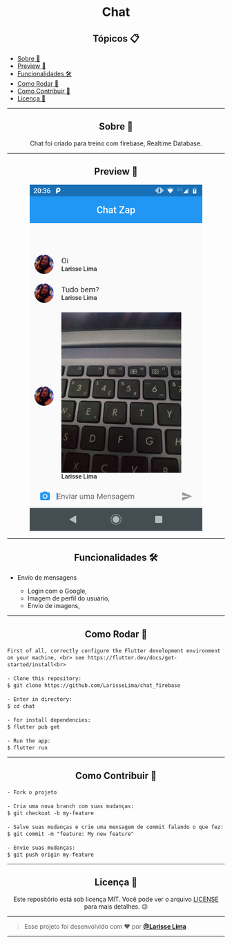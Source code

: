 <h1 align="center">Chat</h1>


<h2 align="center">Tópicos 📋</h2>

   <p>
   
   - [Sobre 📖](#sobre-)
   - [Preview 📱](#preview-)
   - [Funcionalidades 🛠️](#Funcionalidades-%EF%B8%8F)
   - [Como Rodar 🤔](#como-usar-)
   - [Como Contribuir 💪](#como-contribuir-)
   - [Licença 📝](#licença-)

   </p>

---

<h2 align="center">Sobre 📖</h2>
   
<p align="center">
   Chat foi criado para treino com firebase, Realtime Database.<br>
  
</p>

---

<h2 align="center">Preview 📱</h2>

   <p align="center">
      <img src="assets/chat.png" width="400" alt="Chat screen">
   </p>

---


<h2 align="center">Funcionalidades 🛠️</h2>

   <p>
   
- Envio de mensagens
    - Login com o Google,
    - Imagem de perfil do usuário,
    - Envio de imagens,
     
   </p>

---

<h2 align="center">Como Rodar 🤔</h2>

   ```
   First of all, correctly configure the Flutter development environment on your machine, <br> see https://flutter.dev/docs/get-started/install<br>
   
   - Clone this repository:
   $ git clone https://github.com/LarisseLima/chat_firebase

   - Enter in directory:
   $ cd chat

   - For install dependencies:
   $ flutter pub get

   - Run the app: 
   $ flutter run
   ```

---

<h2 align="center">Como Contribuir 💪</h2>

   ```
   - Fork o projeto 

   - Cria uma nova branch com suas mudanças:
   $ git checkout -b my-feature

   - Salve suas mudanças e crie uma mensagem de commit falando o que fez:
   $ git commit -m "feature: My new feature"

   - Envie suas mudanças:
   $ git push origin my-feature
   ```

---

<h2 align="center">Licença 📝</h2>

<p align="center">
   Este repositório está sob licença MIT. Você pode ver o arquivo <a href="">LICENSE</a> para mais detalhes. 😉
</p>

   ---

   >Esse projeto foi desenvolvido com ❤️ por **[@Larisse Lima](https://www.linkedin.com/in/larisselima/)**
  

---

 
